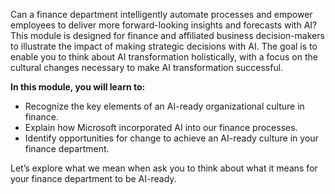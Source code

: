 Can a finance department intelligently automate processes and empower employees to deliver more forward-looking insights and forecasts with AI?  This module is designed for finance and affiliated business decision-makers to illustrate the impact of making strategic decisions with AI. The goal is to enable you to think about AI transformation holistically, with a focus on the cultural changes necessary to make AI transformation successful.

**In this module, you will learn to:**

* Recognize the key elements of an AI-ready organizational culture in finance.
* Explain how Microsoft incorporated AI into our finance processes.
* Identify opportunities for change to achieve an AI-ready culture in your finance department.

Let’s explore what we mean when ask you to think about what it means for your finance department to be AI-ready.